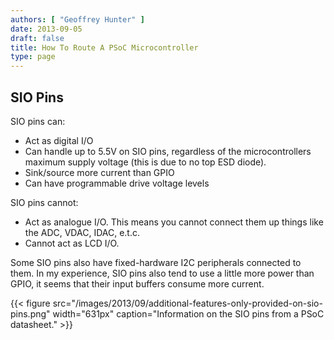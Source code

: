 ```yaml
---
authors: [ "Geoffrey Hunter" ]
date: 2013-09-05
draft: false
title: How To Route A PSoC Microcontroller
type: page
---
```


## SIO Pins

SIO pins can:

* Act as digital I/O
* Can handle up to 5.5V on SIO pins, regardless of the microcontrollers maximum supply voltage (this is due to no top ESD diode).
* Sink/source more current than GPIO
* Can have programmable drive voltage levels

SIO pins cannot:

* Act as analogue I/O. This means you cannot connect them up things like the ADC, VDAC, IDAC, e.t.c.
* Cannot act as LCD I/O.

Some SIO pins also have fixed-hardware I2C peripherals connected to them. In my experience, SIO pins also tend to use a little more power than GPIO, it seems that their input buffers consume more current.

{{< figure src="/images/2013/09/additional-features-only-provided-on-sio-pins.png" width="631px" caption="Information on the SIO pins from a PSoC datasheet."  >}}
